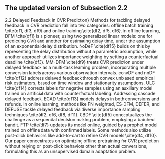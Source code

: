 ## The updated version of Subsection 2.2

2.2 Delayed Feedback in CVR Prediction}
Methods for tackling delayed feedback in CVR prediction fall into two categories: offline batch training \cite{df1, df3, df9} and online training \cite{df2, df5, df6}. In offline learning, DFM \cite{df1} is a pioneer, using two generalized linear models: one for predicting CVR and another for estimating delay time, under the assumption of an exponential delay distribution. NoDeF \cite{df15} builds on this by representing the delay distribution without a parametric assumption, while another approach utilizes importance weighting by setting a counterfactual deadline \cite{df3}. MM-DFM \cite{df9} treats CVR prediction under delayed feedback as a multi-task learning problem, incorporating multiple conversion labels across various observation intervals. convDF and nnDF \cite{df12} address delayed feedback through convex unbiased empirical risk estimators, based on time window and stationarity assumptions. ULC \cite{df14} corrects labels for negative samples using an auxiliary model trained on artificial data with counterfactual labeling. Addressing cascade delayed feedback, ECAD \cite{df13} models delays in both conversions and refunds. In online learning, methods like FN weighted, ES-DFM, DEFER, and DEFUSE tackle delayed feedback via diverse importance sampling techniques \cite{df2, df6, df8, df11}. CBDF \cite{df5} conceptualizes the challenge as a sequential decision making problem, employing a batched bandit. FTP \cite{df7} updates its model online, guided by a prophet model trained on offline data with confirmed labels. Some methods also utilize post-click behaviors like add-to-cart to refine CVR models \cite{df4, df10}. Our paper concentrates on optimizing offline pretraining for CVR prediction without relying on post-click behaviors other than actual conversions, formulating this as an unsupervised domain adaptation problem.
